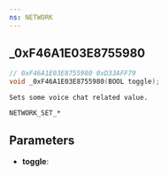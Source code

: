 ```yaml
---
ns: NETWORK
---
```

## _0xF46A1E03E8755980

```c
// 0xF46A1E03E8755980 0xD33AFF79
void _0xF46A1E03E8755980(BOOL toggle);
```

```
Sets some voice chat related value.

NETWORK_SET_*
```

## Parameters
* **toggle**: 

